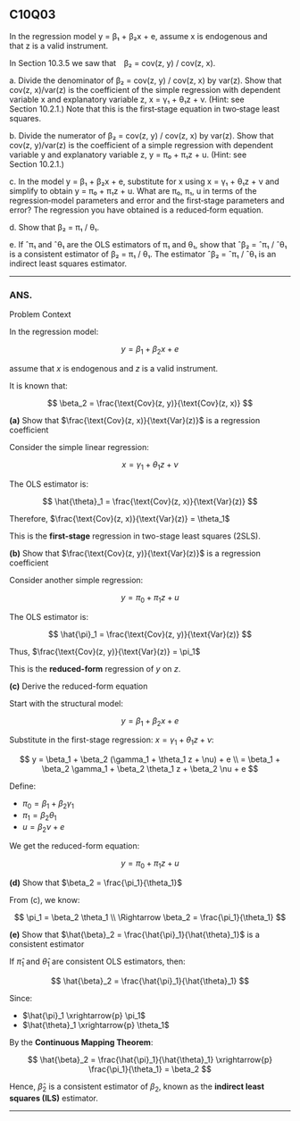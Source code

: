 ## C10Q03

In the regression model y = β₁ + β₂x + e, assume x is endogenous and that z is a valid instrument.

In Section 10.3.5 we saw that β₂ = cov(z, y) / cov(z, x).

a. Divide the denominator of β₂ = cov(z, y) / cov(z, x) by var(z). Show that cov(z, x)/var(z) is the coefficient of the simple regression with dependent variable x and explanatory variable z, x = γ₁ + θ₁z + v. (Hint: see Section 10.2.1.) Note that this is the first‑stage equation in two‑stage least squares.

b. Divide the numerator of β₂ = cov(z, y) / cov(z, x) by var(z). Show that cov(z, y)/var(z) is the coefficient of a simple regression with dependent variable y and explanatory variable z, y = π₀ + π₁z + u. (Hint: see Section 10.2.1.)

c. In the model y = β₁ + β₂x + e, substitute for x using x = γ₁ + θ₁z + ν and simplify to obtain y = π₀ + π₁z + u. What are π₀, π₁, u in terms of the regression‑model parameters and error and the first‑stage parameters and error? The regression you have obtained is a reduced‑form equation.

d. Show that β₂ = π₁ / θ₁.

e. If ˆπ₁ and ˆθ₁ are the OLS estimators of π₁ and θ₁, show that ˆβ₂ = ˆπ₁ / ˆθ₁ is a consistent estimator of β₂ = π₁ / θ₁. The estimator ˆβ₂ = ˆπ₁ / ˆθ₁ is an indirect least squares estimator.


----

### ANS.

Problem Context

In the regression model:

$$
y = \beta_1 + \beta_2 x + e
$$

assume that $x$ is endogenous and $z$ is a valid instrument.

It is known that:

$$
\beta_2 = \frac{\text{Cov}(z, y)}{\text{Cov}(z, x)}
$$



**(a)** Show that $\frac{\text{Cov}(z, x)}{\text{Var}(z)}$ is a regression coefficient

Consider the simple linear regression:

$$
x = \gamma_1 + \theta_1 z + \nu
$$

The OLS estimator is:

$$
\hat{\theta}_1 = \frac{\text{Cov}(z, x)}{\text{Var}(z)}
$$

Therefore, $\frac{\text{Cov}(z, x)}{\text{Var}(z)} = \theta_1$

This is the **first-stage** regression in two-stage least squares (2SLS).



**(b)** Show that $\frac{\text{Cov}(z, y)}{\text{Var}(z)}$ is a regression coefficient

Consider another simple regression:

$$
y = \pi_0 + \pi_1 z + u
$$

The OLS estimator is:

$$
\hat{\pi}_1 = \frac{\text{Cov}(z, y)}{\text{Var}(z)}
$$

Thus, $\frac{\text{Cov}(z, y)}{\text{Var}(z)} = \pi_1$

This is the **reduced-form** regression of $y$ on $z$.



**(c)** Derive the reduced-form equation

Start with the structural model:

$$
y = \beta_1 + \beta_2 x + e
$$

Substitute in the first-stage regression: $x = \gamma_1 + \theta_1 z + \nu$:

$$
y = \beta_1 + \beta_2 (\gamma_1 + \theta_1 z + \nu) + e \\
= \beta_1 + \beta_2 \gamma_1 + \beta_2 \theta_1 z + \beta_2 \nu + e
$$

Define:

- $\pi_0 = \beta_1 + \beta_2 \gamma_1$
- $\pi_1 = \beta_2 \theta_1$
- $u = \beta_2 \nu + e$

We get the reduced-form equation:

$$
y = \pi_0 + \pi_1 z + u
$$



**(d)** Show that $\beta_2 = \frac{\pi_1}{\theta_1}$

From (c), we know:

$$
\pi_1 = \beta_2 \theta_1 \\
\Rightarrow \beta_2 = \frac{\pi_1}{\theta_1}
$$



**(e)** Show that $\hat{\beta}_2 = \frac{\hat{\pi}_1}{\hat{\theta}_1}$ is a consistent estimator

If $\hat{\pi}_1$ and $\hat{\theta}_1$ are consistent OLS estimators, then:

$$
\hat{\beta}_2 = \frac{\hat{\pi}_1}{\hat{\theta}_1}
$$

Since:

- $\hat{\pi}_1 \xrightarrow{p} \pi_1$
- $\hat{\theta}_1 \xrightarrow{p} \theta_1$

By the **Continuous Mapping Theorem**:

$$
\hat{\beta}_2 = \frac{\hat{\pi}_1}{\hat{\theta}_1} \xrightarrow{p} \frac{\pi_1}{\theta_1} = \beta_2
$$

Hence, $\hat{\beta}_2$ is a consistent estimator of $\beta_2$, known as the **indirect least squares (ILS)** estimator.

---







